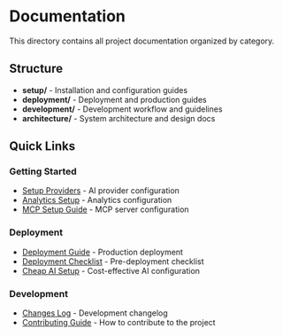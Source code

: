 # Documentation

This directory contains all project documentation organized by category.

## Structure

- **setup/** - Installation and configuration guides
- **deployment/** - Deployment and production guides  
- **development/** - Development workflow and guidelines
- **architecture/** - System architecture and design docs

## Quick Links

### Getting Started
- [Setup Providers](setup/SETUP_PROVIDERS.md) - AI provider configuration
- [Analytics Setup](setup/ANALYTICS_SETUP.md) - Analytics configuration
- [MCP Setup Guide](setup/MCP_SETUP_GUIDE.md) - MCP server configuration

### Deployment
- [Deployment Guide](deployment/DEPLOYMENT.md) - Production deployment
- [Deployment Checklist](deployment/DEPLOYMENT_CHECKLIST.md) - Pre-deployment checklist
- [Cheap AI Setup](setup/CHEAP_AI_SETUP.md) - Cost-effective AI configuration

### Development
- [Changes Log](development/Changes.md) - Development changelog
- [Contributing Guide](../CONTRIBUTING.md) - How to contribute to the project